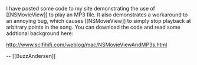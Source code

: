 I have posted some code to my site demonstrating the use of [[NSMovieView]] to play an MP3 file.  It also demonstrates a workaround to an annoying bug, which causes [[NSMovieView]] to simply stop playback at arbitrary points in the song.  You can download the code and read some addtional background here:

http://www.scifihifi.com/weblog/mac/NSMovieViewAndMP3s.html

-- [[BuzzAndersen]]